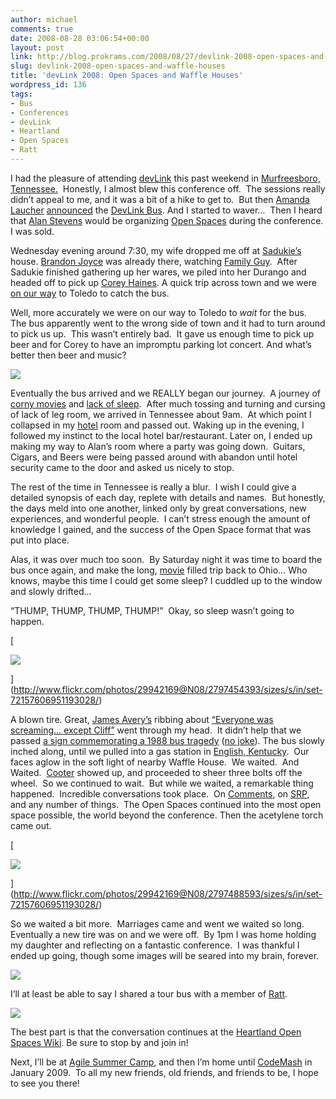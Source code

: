 ```yaml
---
author: michael
comments: true
date: 2008-08-28 03:06:54+00:00
layout: post
link: http://blog.prokrams.com/2008/08/27/devlink-2008-open-spaces-and-waffle-houses/
slug: devlink-2008-open-spaces-and-waffle-houses
title: 'devLink 2008: Open Spaces and Waffle Houses'
wordpress_id: 136
tags:
- Bus
- Conferences
- devLink
- Heartland
- Open Spaces
- Ratt
---
```


I had the pleasure of attending [devLink](http://www.devlink.net/) this past weekend in [Murfreesboro, Tennessee.](http://www.mtsu.edu/)  Honestly, I almost blew this conference off.  The sessions really didn’t appeal to me, and it was a bit of a hike to get to.  But then [Amanda Laucher](http://www.pandamonial.com/) [announced](http://www.pandamonial.com/2008/06/devlink-bus-route.html) the [DevLink Bus](http://www.devlink.net/TravelInfo/RidethedevLinkBus/tabid/116/Default.aspx). And I started to waver…  Then I heard that [Alan Stevens](http://netcave.org/) would be organizing [Open Spaces](http://www.openspaceworld.org/) during the conference. I was sold.

Wednesday evening around 7:30, my wife dropped me off at [Sadukie’s](http://www.codinggeekette.com/) house. [Brandon Joyce](http://blog.sonerdy.com/) was already there, watching [Family Guy](http://www.familyguy.com/).  After Sadukie finished gathering up her wares, we piled into her Durango and headed off to pick up [Corey Haines](http://www.coreyhaines.com/coreysramblings/). A quick trip across town and we were [on our way](http://maps.google.com/maps?f=d&saddr=Cleveland,+OH&daddr=Toledo,+OH&hl=en&geocode=&mra=ls&sll=41.540243,-81.444292&sspn=0.007757,0.019312&ie=UTF8&t=h&z=9) to Toledo to catch the bus.

Well, more accurately we were on our way to Toledo to _wait_ for the bus.  The bus apparently went to the wrong side of town and it had to turn around to pick us up.  This wasn’t entirely bad.  It gave us enough time to pick up beer and for Corey to have an impromptu parking lot concert. And what’s better then beer and music?


![](http://farm4.static.flickr.com/3071/2793807246_80ea256399_m.jpg)


Eventually the bus arrived and we REALLY began our journey.  A journey of [corny movies](http://www.imdb.com/title/tt0090305/) and [lack of sleep](http://en.wikipedia.org/wiki/Insomnia).  After much tossing and turning and cursing of lack of leg room, we arrived in Tennessee about 9am.  At which point I collapsed in my [hotel](http://doubletree1.hilton.com/en_US/dt/hotel/MBTDTDT/index.do) room and passed out. Waking up in the evening, I followed my instinct to the local hotel bar/restaurant. Later on, I ended up making my way to Alan’s room where a party was going down.  Guitars, Cigars, and Beers were being passed around with abandon until hotel security came to the door and asked us nicely to stop.

The rest of the time in Tennessee is really a blur.  I wish I could give a detailed synopsis of each day, replete with details and names.  But honestly, the days meld into one another, linked only by great conversations, new experiences, and wonderful people.  I can’t stress enough the amount of knowledge I gained, and the success of the Open Space format that was put into place.

Alas, it was over much too soon.  By Saturday night it was time to board the bus once again, and make the long, [movie](http://www.imdb.com/title/tt0118715/) filled trip back to Ohio… Who knows, maybe this time I could get some sleep? I cuddled up to the window and slowly drifted…

“THUMP, THUMP, THUMP, THUMP!”  Okay, so sleep wasn’t going to happen.

[


![](http://farm4.static.flickr.com/3266/2797454393_a608e72fa4_m.jpg)



](http://www.flickr.com/photos/29942169@N08/2797454393/sizes/s/in/set-72157606951193028/)

A blown tire. Great, [James Avery’s](http://infozerk.com/averyblog/) ribbing about [“Everyone was screaming… except Cliff”](http://en.wikipedia.org/wiki/Cliff_Burton) went through my head.  It didn’t help that we passed [a sign commemorating a 1988 bus tragedy](http://en.wikipedia.org/wiki/Carrollton_bus_disaster) ([no joke](http://twitter.com/AlanBarber/statuses/897100189)). The bus slowly inched along, until we pulled into a gas station in [English, Kentucky](http://maps.google.com/maps?hl=en&q=english+kentucky&ie=UTF8&ll=38.641009,-85.128593&spn=0.129521,0.30899&t=h&z=12).  Our faces aglow in the soft light of nearby Waffle House.  We waited.  And Waited.  [Cooter](http://www.cootersplace.com) showed up, and proceeded to sheer three bolts off the wheel.  So we continued to wait.  But while we waited, a remarkable thing happened.  Incredible conversations took place.  On [Comments](http://www.flickr.com/photos/29942169@N08/2797907590/in/set-72157606951193028/), on [SRP](http://en.wikipedia.org/wiki/Single_responsibility_principle), and any number of things.  The Open Spaces continued into the most open space possible, the world beyond the conference. Then the acetylene torch came out.

[


![](http://farm4.static.flickr.com/3036/2797488593_dbbb788cab_m.jpg)



](http://www.flickr.com/photos/29942169@N08/2797488593/sizes/s/in/set-72157606951193028/)

So we waited a bit more.  Marriages came and went we waited so long. Eventually a new tire was on and we were off.  By 1pm I was home holding my daughter and reflecting on a fantastic conference.  I was thankful I ended up going, though some images will be seared into my brain, forever.


[![](http://farm4.static.flickr.com/3014/2797451193_e8576bf235_m.jpg)](http://www.flickr.com/photos/29942169@N08/2797451193/sizes/s/in/set-72157606951193028/)


I’ll at least be able to say I shared a tour bus with a member of [Ratt](http://en.wikipedia.org/wiki/Ratt).


![](http://farm4.static.flickr.com/3277/2797212777_60a629222e_m.jpg)


The best part is that the conversation continues at the [Heartland Open Spaces Wiki](http://heartlandopenspaces.com). Be sure to stop by and join in!

Next, I’ll be at [Agile Summer Camp](http://www.agilesummercamp.com/), and then I’m home until [CodeMash](http://www.codemash.org/) in January 2009.  To all my new friends, old friends, and friends to be, I hope to see you there!
